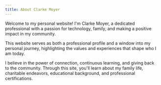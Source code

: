```yaml
---
title: About Clarke Moyer
---
```


Welcome to my personal website! I'm Clarke Moyer, a dedicated professional with a passion for technology, family, and making a positive impact in my community.

This website serves as both a professional profile and a window into my personal journey, highlighting the values and experiences that shape who I am today.

I believe in the power of connection, continuous learning, and giving back to the community. Through this site, you'll learn about my family life, charitable endeavors, educational background, and professional certifications.
